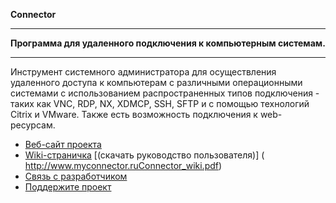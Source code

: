 **Connector**
_ _ _ _ _ _ _ _ _ _ _ _ _ _ _ _ _ _ _ _ _ _ _ _ _ _ _ _ _ _ _ _ _ _ _ _ 
**Программа для удаленного подключения к компьютерным системам.**
_ _ _ _ _ _ _ _ _ _ _ _ _ _ _ _ _ _ _ _ _ _ _ _ _ _ _ _ _ _ _ _ _ _ _ _ 
Инструмент системного администратора для осуществления удаленного доступа к компьютерам с различными операционными системами с использованием распространенных типов подключения - таких как VNC, RDP, NX, XDMCP, SSH, SFTP и с помощью технологий Citrix и VMware. Также есть возможность подключения к web-ресурсам.

* [Веб-сайт проекта](http://www.myconnector.ru)
* [Wiki-страничка](https://github.com/ekorneechev/Connector/wiki) [(скачать руководство пользователя)] ( http://www.myconnector.ruConnector_wiki.pdf)
* [Связь с разработчиком](mailto:ekorneechev@gmail.com)
* [Поддержите проект](http://www.myconnector.ru/donate.html)
